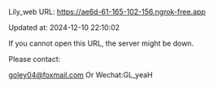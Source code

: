 Lily_web URL: https://ae6d-61-165-102-156.ngrok-free.app

Updated at: 2024-12-10 22:10:02

If you cannot open this URL, the server might be down.

Please contact: 

goley04@foxmail.com Or Wechat:GL_yeaH